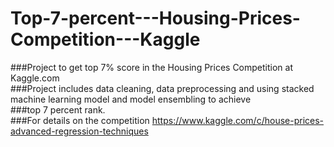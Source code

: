 # Top-7-percent---Housing-Prices-Competition---Kaggle
###Project to get top 7% score in the Housing Prices Competition at Kaggle.com  
###Project includes data cleaning, data preprocessing and using stacked machine learning model  and model ensembling to achieve   
###top 7 percent rank.  
###For details on the competition <https://www.kaggle.com/c/house-prices-advanced-regression-techniques>  

